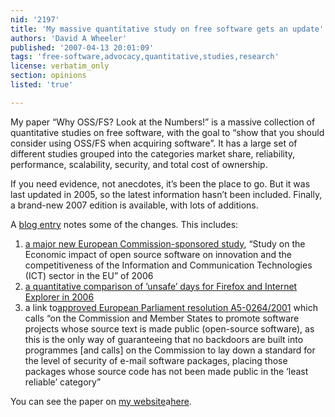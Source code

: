 ```yaml
---
nid: '2197'
title: 'My massive quantitative study on free software gets an update'
authors: 'David A Wheeler'
published: '2007-04-13 20:01:09'
tags: 'free-software,advocacy,quantitative,studies,research'
license: verbatim_only
section: opinions
listed: 'true'

---
```

My paper “Why OSS/FS? Look at the Numbers!” is a massive collection of quantitative studies on free software, with the goal to “show that you should consider using OSS/FS when acquiring software”.  It has a large set of different studies grouped into the categories market share, reliability, performance, scalability, security, and total cost of ownership.

If you need evidence, not anecdotes, it’s been the place to go.  But it was last updated in 2005, so the latest information hasn’t been included. Finally, a brand-new 2007 edition is available, with lots of additions.

A [blog entry](http://www.dwheeler.com/blog/2007/04/12/#oss-why-20070412) notes some of the changes. This includes:


1. [a major new European Commission-sponsored study](http://ec.europa.eu/enterprise/ict/policy/doc/2006-11-20-flossimpact.pdf), “Study on the Economic impact of open source software on innovation and the competitiveness of the Information and Communication Technologies (ICT) sector in the EU” of 2006
1. [a quantitative comparison of ’unsafe’ days for Firefox and Internet Explorer in 2006](http://blog.washingtonpost.com/securityfix/2007/01/internet_explorer_unsafe_for_2.html)
1. a link to[approved European Parliament resolution A5-0264/2001](http://www.cyber-rights.org/interception/echelon/European_parliament_resolution.htm) which calls “on the Commission and Member States to promote software projects whose source text is made public (open-source software), as this is the only way of guaranteeing that no backdoors are built into programmes [and calls] on the Commission to lay down a standard for the level of security of e-mail software packages, placing those packages whose source code has not been made public in the ‘least reliable’ category”

You can see the paper on [my website](http://www.dwheeler.com)a[here](http://www.dwheeler.com/oss_fs_why.html).

